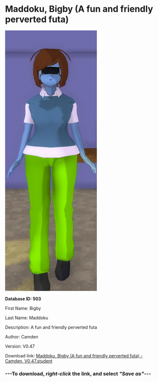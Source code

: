 # Maddoku, Bigby (A fun and friendly perverted futa)

<img src="https://raw.githubusercontent.com/Arbiter1223/Daigaku-Gurashi-Custom-Students/master/Students/Files/Maddoku%2C%20Bigby%20(A%20fun%20and%20friendly%20perverted%20futa).png" title="Maddoku, Bigby (A fun and friendly perverted futa) - Camden, V0.47">

**Database ID: 503**

First Name: Bigby

Last Name: Maddoku

Description: A fun and friendly perverted futa

Author: Camden

Version: V0.47

Download link: <a href="https://raw.githubusercontent.com/Arbiter1223/Daigaku-Gurashi-Custom-Students/master/Students/Files/Maddoku%2C%20Bigby%20(A%20fun%20and%20friendly%20perverted%20futa)%20-%20Camden%2C%20V0.47.student">Maddoku, Bigby (A fun and friendly perverted futa) - Camden, V0.47.student</a>

### ---**To download, _right-click_ the link, and select _"Save as"_**---
